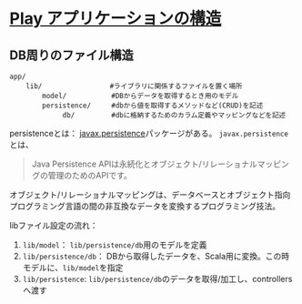 # [Play アプリケーションの構造](https://www.playframework.com/documentation/ja/2.3.x/Anatomy#Play-%E3%82%A2%E3%83%97%E3%83%AA%E3%82%B1%E3%83%BC%E3%82%B7%E3%83%A7%E3%83%B3%E3%81%AE%E6%A7%8B%E9%80%A0)

## DB周りのファイル構造
```
app/
    lib/　　　　　　　　　　#ライブラリに関係するファイルを置く場所 
        model/           #DBからデータを取得するとき用のモデル
        persistence/     #dbから値を取得するメソッドなど(CRUD)を記述
             db/         #dbに格納するためのカラム定義やマッピングなどを記述
```
persistenceとは：
[javax.persistence](https://github.megascus.dev/jpa-spec/docs/apidocs/)パッケージがある。
`javax.persistence`とは、
> Java Persistence APIは永続化とオブジェクト/リレーショナルマッピングの管理のためのAPIです。

オブジェクト/リレーショナルマッピングは、データベースとオブジェクト指向プログラミング言語の間の非互換なデータを変換するプログラミング技法。  


libファイル設定の流れ：  
1. `lib/model`： `lib/persistence/db`用のモデルを定義
2. `lib/persistence/db`： DBから取得したデータを、Scala用に変換。この時モデルに、`lib/model`を指定
3. `lib/persistence`: `lib/persistence/db`のデータを取得/加工し、controllersへ渡す
